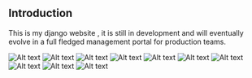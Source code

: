 Introduction
-------------

This is my django website , it is still in development and will eventually evolve in a full fledged management portal for production teams.

![Alt text](https://i.imgur.com/S8IkSSf.png)
![Alt text](https://i.imgur.com/NJzDFC8.png)
![Alt text](https://i.imgur.com/hMOfsAu.png)
![Alt text](https://i.imgur.com/AAy7ItJ.png)
![Alt text](https://i.imgur.com/WlWg0rf.png)
![Alt text](https://i.imgur.com/SNXPkil.png)
![Alt text](https://i.imgur.com/C38oPw5.png)
![Alt text](https://i.imgur.com/gq0jaOG.png)
![Alt text](https://i.imgur.com/t2Hl9hy.png)
![Alt text](https://i.imgur.com/r5LfJzV.png)
